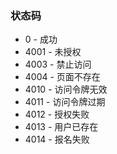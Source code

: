 ### 状态码
- 0 - 成功
- 4001 - 未授权
- 4003 - 禁止访问
- 4004 - 页面不存在
- 4010 - 访问令牌无效
- 4011 - 访问令牌过期
- 4012 - 授权失败
- 4013 - 用户已存在
- 4014 - 报名失败